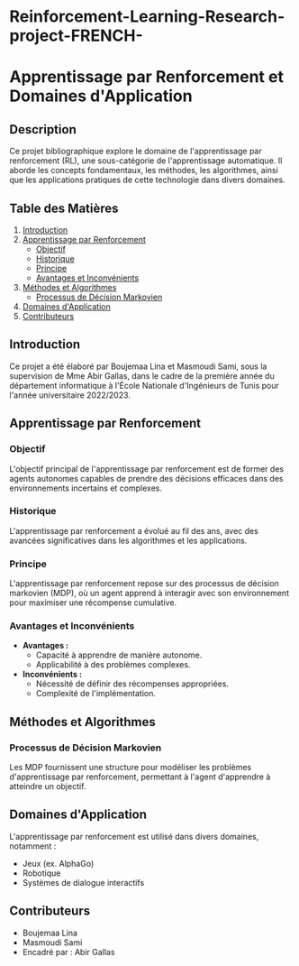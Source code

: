 # Reinforcement-Learning-Research-project-FRENCH-


# Apprentissage par Renforcement et Domaines d'Application

## Description
Ce projet bibliographique explore le domaine de l'apprentissage par renforcement (RL), une sous-catégorie de l'apprentissage automatique. Il aborde les concepts fondamentaux, les méthodes, les algorithmes, ainsi que les applications pratiques de cette technologie dans divers domaines.

## Table des Matières
1. [Introduction](#introduction)
2. [Apprentissage par Renforcement](#apprentissage-par-renforcement)
   - [Objectif](#objectif)
   - [Historique](#historique)
   - [Principe](#principe)
   - [Avantages et Inconvénients](#avantages-et-inconvénients)
3. [Méthodes et Algorithmes](#méthodes-et-algorithmes)
   - [Processus de Décision Markovien](#processus-de-décision-markovien)
4. [Domaines d'Application](#domaines-dapplication)
5. [Contributeurs](#contributeurs)


## Introduction
Ce projet a été élaboré par Boujemaa Lina et Masmoudi Sami, sous la supervision de Mme Abir Gallas, dans le cadre de la première année du département informatique à l'École Nationale d'Ingénieurs de Tunis pour l'année universitaire 2022/2023.

## Apprentissage par Renforcement

### Objectif
L'objectif principal de l'apprentissage par renforcement est de former des agents autonomes capables de prendre des décisions efficaces dans des environnements incertains et complexes.

### Historique
L'apprentissage par renforcement a évolué au fil des ans, avec des avancées significatives dans les algorithmes et les applications.

### Principe
L'apprentissage par renforcement repose sur des processus de décision markovien (MDP), où un agent apprend à interagir avec son environnement pour maximiser une récompense cumulative.

### Avantages et Inconvénients
- **Avantages :**
  - Capacité à apprendre de manière autonome.
  - Applicabilité à des problèmes complexes.
- **Inconvénients :**
  - Nécessité de définir des récompenses appropriées.
  - Complexité de l'implémentation.

## Méthodes et Algorithmes

### Processus de Décision Markovien
Les MDP fournissent une structure pour modéliser les problèmes d'apprentissage par renforcement, permettant à l'agent d'apprendre à atteindre un objectif.

## Domaines d'Application
L'apprentissage par renforcement est utilisé dans divers domaines, notamment :
- Jeux (ex. AlphaGo)
- Robotique
- Systèmes de dialogue interactifs

## Contributeurs
- Boujemaa Lina
- Masmoudi Sami
- Encadré par : Abir Gallas


